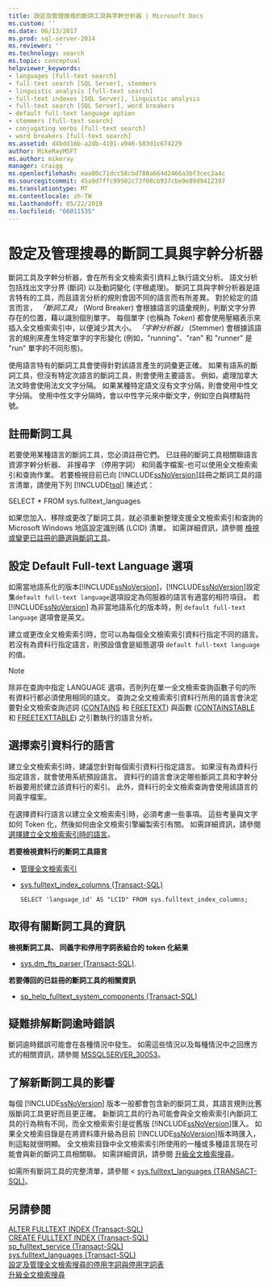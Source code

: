 ```yaml
---
title: 設定及管理搜尋的斷詞工具與字幹分析器 | Microsoft Docs
ms.custom: ''
ms.date: 06/13/2017
ms.prod: sql-server-2014
ms.reviewer: ''
ms.technology: search
ms.topic: conceptual
helpviewer_keywords:
- languages [full-text search]
- full-text search [SQL Server], stemmers
- linguistic analysis [full-text search]
- full-text indexes [SQL Server], linguistic analysis
- full-text search [SQL Server], word breakers
- default full-text language option
- stemmers [full-text search]
- conjugating verbs [full-text search]
- word breakers [full-text search]
ms.assetid: d4bdd16b-a2db-4101-a946-583d1c674229
author: MikeRayMSFT
ms.author: mikeray
manager: craigg
ms.openlocfilehash: eaa80c71dcc58cbd780a664d2466a3bf3cec2a4c
ms.sourcegitcommit: 45a9d7ffc99502c73f08cb937cbe9e89d9412397
ms.translationtype: MT
ms.contentlocale: zh-TW
ms.lasthandoff: 05/22/2019
ms.locfileid: "66011535"
---
```

# <a name="configure-and-manage-word-breakers-and-stemmers-for-search"></a>設定及管理搜尋的斷詞工具與字幹分析器
  斷詞工具及字幹分析器，會在所有全文檢索索引資料上執行語文分析。 語文分析包括找出文字分界 (斷詞) 以及動詞變化 (字根處理)。 斷詞工具與字幹分析器是語言特有的工具，而且語言分析的規則會因不同的語言而有所差異。 對於給定的語言而言， *「斷詞工具」* (Word Breaker) 會根據語言的語彙規則，判斷文字分界存在的位置，藉以識別個別單字。 每個單字 (也稱為 *Token*) 都會使用壓縮表示來插入全文檢索索引中，以便減少其大小。 *「字幹分析器」* (Stemmer) 會根據該語言的規則來產生特定單字的字形變化 (例如，"running"、"ran" 和 "runner" 是 "run" 單字的不同形態)。  
  
 使用語言特有的斷詞工具會使得針對該語言產生的詞彙更正確。 如果有語系的斷詞工具，但沒有特定次語言的斷詞工具，則會使用主要語言。 例如，處理加拿大法文時會使用法文文字分隔。 如果某種特定語文沒有文字分隔，則會使用中性文字分隔。 使用中性文字分隔時，會以中性字元來中斷文字，例如空白與標點符號。  
  
##  <a name="register"></a> 註冊斷詞工具  
 若要使用某種語言的斷詞工具，您必須註冊它們。 已註冊的斷詞工具相關聯語言資源字幹分析器、 非搜尋字 （停用字詞） 和同義字檔案-也可以使用全文檢索索引和查詢作業。 若要檢視目前已向 [!INCLUDE[ssNoVersion](../../includes/ssnoversion-md.md)]註冊之斷詞工具的語言清單，請使用下列 [!INCLUDE[tsql](../../includes/tsql-md.md)] 陳述式：  
  
 SELECT * FROM sys.fulltext_languages  
  
 如果您加入、移除或更改了斷詞工具，就必須重新整理支援全文檢索索引和查詢的 Microsoft Windows 地區設定識別碼 (LCID) 清單。 如需詳細資訊，請參閱 [檢視或變更已註冊的篩選與斷詞工具](view-or-change-registered-filters-and-word-breakers.md)。  
  
##  <a name="default"></a> 設定 Default Full-text Language 選項  
 如需當地語系化的版本[!INCLUDE[ssNoVersion](../../includes/ssnoversion-md.md)]，[!INCLUDE[ssNoVersion](../../includes/ssnoversion-md.md)]設定集`default full-text language`選項設定為伺服器的語言有適當的相符項目。 若 [!INCLUDE[ssNoVersion](../../includes/ssnoversion-md.md)] 為非當地語系化的版本時，則 `default full-text language` 選項會是英文。  
  
 建立或更改全文檢索索引時，您可以為每個全文檢索索引資料行指定不同的語言。 若沒有為資料行指定語言，則預設值會是組態選項 `default full-text language` 的值。  
  
> [!NOTE]  
>  除非在查詢中指定 LANGUAGE 選項，否則列在單一全文檢索查詢函數子句的所有資料行都必須使用相同的語文。 查詢之全文檢索索引資料行所用的語言會決定要對全文檢索查詢述詞 ([CONTAINS](/sql/t-sql/queries/contains-transact-sql) 和 [FREETEXT](/sql/t-sql/queries/freetext-transact-sql)) 與函數 ([CONTAINSTABLE](/sql/relational-databases/system-functions/containstable-transact-sql) 和 [FREETEXTTABLE](/sql/relational-databases/system-functions/freetexttable-transact-sql)) 之引數執行的語言分析。  
  
##  <a name="lang"></a> 選擇索引資料行的語言  
 建立全文檢索索引時，建議您針對每個索引資料行指定語言。 如果沒有為資料行指定語言，就會使用系統預設語言。 資料行的語言會決定哪些斷詞工具和字幹分析器要用於建立該資料行的索引。 此外，資料行的全文檢索查詢會使用該語言的同義字檔案。  
  
 在選擇資料行語言以建立全文檢索索引時，必須考慮一些事項。 這些考量與文字如何 Token 化，然後如何由全文檢索引擎編製索引有關。 如需詳細資訊，請參閱 [選擇建立全文檢索索引時的語言](choose-a-language-when-creating-a-full-text-index.md)。  
  
 **若要檢視資料行的斷詞工具語言**  
  
-   [管理全文檢索索引](../indexes/indexes.md)  
  
-   [sys.fulltext_index_columns &#40;Transact-SQL&#41;](/sql/relational-databases/system-catalog-views/sys-fulltext-index-columns-transact-sql)  
  
    ```  
    SELECT 'language_id' AS "LCID" FROM sys.fulltext_index_columns;  
    ```  
  
##  <a name="info"></a> 取得有關斷詞工具的資訊  
 **檢視斷詞工具、 同義字和停用字詞表組合的 token 化結果**  
  
-   [sys.dm_fts_parser &#40;Transact-SQL&#41;](/sql/relational-databases/system-dynamic-management-views/sys-dm-fts-parser-transact-sql).  
  
 **若要傳回的已註冊的斷詞工具的相關資訊**  
  
-   [sp_help_fulltext_system_components &#40;Transact-SQL&#41;](/sql/relational-databases/system-stored-procedures/sp-help-fulltext-system-components-transact-sql)  
  
##  <a name="tshoot"></a> 疑難排解斷詞逾時錯誤  
 斷詞逾時錯誤可能會在各種情況中發生。 如需這些情況以及每種情況中之回應方式的相關資訊，請參閱 [MSSQLSERVER_30053](../errors-events/mssqlserver-30053-database-engine-error.md)。  
  
##  <a name="impact"></a> 了解新斷詞工具的影響  
 每個 [!INCLUDE[ssNoVersion](../../includes/ssnoversion-md.md)] 版本一般都會包含新的斷詞工具，其語言規則比舊版斷詞工具更好而且更正確。 新斷詞工具的行為可能會與全文檢索索引內斷詞工具的行為稍有不同，而全文檢索索引是從舊版 [!INCLUDE[ssNoVersion](../../includes/ssnoversion-md.md)]匯入。 如果全文檢索目錄是在將資料庫升級為目前 [!INCLUDE[ssNoVersion](../../includes/ssnoversion-md.md)]版本時匯入，則這點就很明顯。 全文檢索目錄中全文檢索索引所使用的一種或多種語言現在可能會與新的斷詞工具相關聯。 如需詳細資訊，請參閱 [升級全文檢索搜尋](upgrade-full-text-search.md)。  
  
 如需所有斷詞工具的完整清單，請參閱 < [sys.fulltext_languages &#40;TRANSACT-SQL&#41;](/sql/relational-databases/system-catalog-views/sys-fulltext-languages-transact-sql)。  
  
## <a name="see-also"></a>另請參閱  
 [ALTER FULLTEXT INDEX &#40;Transact-SQL&#41;](/sql/t-sql/statements/alter-fulltext-index-transact-sql)   
 [CREATE FULLTEXT INDEX &#40;Transact-SQL&#41;](/sql/t-sql/statements/create-fulltext-index-transact-sql)   
 [sp_fulltext_service &#40;Transact-SQL&#41;](/sql/relational-databases/system-stored-procedures/sp-fulltext-service-transact-sql)   
 [sys.fulltext_languages &#40;Transact-SQL&#41;](/sql/relational-databases/system-catalog-views/sys-fulltext-languages-transact-sql)   
 [設定及管理全文檢索搜尋的停用字詞與停用字詞表](configure-and-manage-stopwords-and-stoplists-for-full-text-search.md)   
 [升級全文檢索搜尋](upgrade-full-text-search.md)  
  
  
